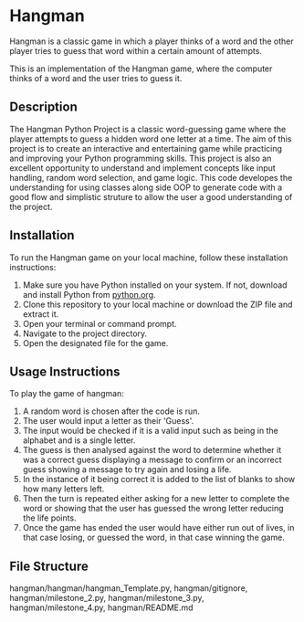 # Hangman
Hangman is a classic game in which a player thinks of a word and the other player tries to guess that word within a certain amount of attempts.

This is an implementation of the Hangman game, where the computer thinks of a word and the user tries to guess it. 


## Description
The Hangman Python Project is a classic word-guessing game where the player attempts to guess a hidden word one letter at a time. The aim of this project is to create an interactive and entertaining game while practicing and improving your Python programming skills. This project is also an excellent opportunity to understand and implement concepts like input handling, random word selection, and game logic. This code developes the understanding for using classes along side OOP to generate code with a good flow and simplistic struture to allow the user a good understanding of the project.

## Installation
To run the Hangman game on your local machine, follow these installation instructions:
1. Make sure you have Python installed on your system. If not, download and install Python from [python.org](https://www.python.org/).
2. Clone this repository to your local machine or download the ZIP file and extract it.
3. Open your terminal or command prompt.
4. Navigate to the project directory.
5. Open the designated file for the game.

## Usage Instructions
To play the game of hangman:
1. A random word is chosen after the code is run.
2. The user would input a letter as their 'Guess'.
3. The input would be checked if it is a valid input such as being in the alphabet and is a single letter.
4. The guess is then analysed against the word to determine whether it was a correct guess displaying a message to confirm or an incorrect guess showing a message to try again and losing a life.
5. In the instance of it being correct it is added to the list of blanks to show how many letters left.
6. Then the turn is repeated either asking for a new letter to complete the word or showing that the user has guessed the wrong letter reducing the life points.
7. Once the game has ended the user would have either run out of lives, in that case losing, or guessed the word, in that case winning the game.

## File Structure
hangman/hangman/hangman_Template.py,
hangman/gitignore,
hangman/milestone_2.py,
hangman/milestone_3.py,
hangman/milestone_4.py,
hangman/README.md